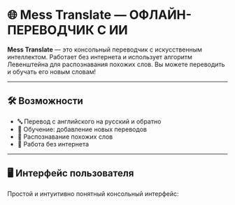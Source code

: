 # 🌐 Mess Translate — ОФЛАЙН-ПЕРЕВОДЧИК С ИИ

**Mess Translate** — это консольный переводчик с искусственным интеллектом. Работает без интернета и использует алгоритм Левенштейна для распознавания похожих слов. Вы можете переводить и обучать его новым словам!

---

## 🛠 Возможности
- 🔤 Перевод с английского на русский и обратно
- 🧠 Обучение: добавление новых переводов
- 🤖 Распознавание похожих слов
- 💾 Работа без интернета

---

## 🖥 Интерфейс пользователя
Простой и интуитивно понятный консольный интерфейс:
